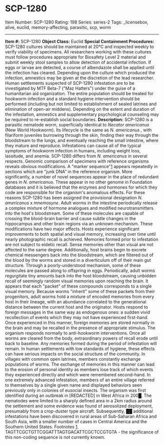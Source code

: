 # SCP-1280
Item Number: SCP-1280
Rating: 198
Series: series-2
Tags: _licensebox, alive, euclid, memory-affecting, parasitic, scp, worm

---

**Item #:** SCP-1280
**Object Class:** Euclid
**Special Containment Procedures:** SCP-1280 cultures should be maintained at 20°C and inspected weekly to verify viability of specimens. All researchers working with these cultures must follow procedures appropriate for Biosafety Level 2 material and submit weekly stool samples to allow detection of accidental infection. If eggs or larvae are detected, a course of albendazole shall be applied until the infection has cleared. Depending upon the culture which produced the infection, amnestics may be given at the discretion of the lead researcher.
Human settlements suspected of SCP-1280 infestation are to be investigated by MTF Beta-7 ("Maz Hatters") under the guise of a humanitarian aid organization. The entire population should be treated for hookworm infection and a standard hygiene intervention should be performed (including but not limited to establishment of sealed latrines and elimination of open-air middens). Depending on the extent and duration of the infestation, amnestics and supplementary psychological counseling may be required to re-establish social boundaries.
**Description:** SCP-1280 is a parasitic nematode worm, superficially identical to _Necator americanus_ (New World Hookworm). Its lifecycle is the same as _N. americanus_ , with filariform juveniles burrowing through the skin, finding their way through the bloodstream to the lungs, and eventually reaching the small intestine, where they mature and reproduce. Infestations can cause all of the typical symptoms of hookworm infection in humans, including weight loss, lassitude, and anemia.
SCP-1280 differs from _N. americanus_ in several respects. Genomic comparison of specimens with reference organisms reveals obvious modifications. A "marker sequence"[1](javascript:;) appears repeatedly in sections which are "junk DNA" in the reference organism. More significantly, a number of novel sequences appear in the place of redundant genes in _N. americanus_. These appear in no other genome in Foundation databases and it is believed that the enzymes and hormones for which they code are responsible for the organism's anomalous effects. For these reasons SCP-1280 has been assigned the provisional designation _N. americanus_ x _mnemosyne_.
Adult worms in the intestine periodically release a complex mixture of hormone analogues and modified neurotransmitters into the host's bloodstream. Some of these molecules are capable of crossing the blood-brain barrier and cause subtle changes in the hippocampus and other brain regions via an unknown mechanism. These modifications have two major effects.
Hosts experience significant improvements to both spatial and visual memory, increasing over time until nearly photographic recall is achieved. Memories formed prior to infestation are not subject to eidetic recall. Sense memories other than visual are not affected to the same degree.
Additionally, host brains begin to excrete chemical messengers back into the bloodstream, which are filtered out of the blood by the worms and stored in a diverticulum off of their main gut structure. Through a poorly-understood mechanism, some of these molecules are passed along to offspring in eggs. Periodically, adult worms regurgitate tiny amounts back into the host bloodstream, causing unbidden recall of seemingly random visual memories upon reaching the brain. It appears that each "packet" of these compounds corresponds to a single visual memory.
Because worms "inherit" some of these packets from their progenitors, adult worms hold a mixture of encoded memories from every host in their lineage, with an abundance correlated to the generational distance between the current host and the originator. Hosts respond to foreign messages in the same way as endogenous ones: a sudden vivid recollection of events which they may not have experienced first-hand. Once experienced in this manner, foreign memories are stored normally in the brain and may be recalled in the presence of appropriate stimulus.
The organism responds normally to anti-hookworm interventions. Once all worms are cleared from the body, extraordinary powers of recall erode until back to baseline. Any memories formed during the period of infestation will remain.
In human settlements with low standards of hygiene, these effects can have serious impacts on the social structure of the community. In villages with common open latrines, members constantly exchange populations of worms. The exchange of memories in this manner can lead to the erosion of personal identity as members lose track of which events they experienced directly and which were remembered second-hand. In one extremely advanced infestation, members of an entire village referred to themselves by a single given name and displayed behaviors seen previously only in colonies of eusocial insects.
The organism was first identified during an outbreak in [REDACTED] in West Africa in 200█. The nematodes were limited to a sharply defined area in a 2km radius around the settlement and some evidence was found of aerosolized deployment, presumably from a crop-duster type aircraft. Subsequently, ██ additional infestations have been discovered in rural areas of Sub-Saharan Africa and South Asia, with a smaller number of cases in Central America and the Southern United States.
Footnotes
[1](javascript:;). TAGTTCGCTGTTCGGATTTAGTGACATTCGCTCCGTGTA - the significance of this non-coding sequence is not currently known.